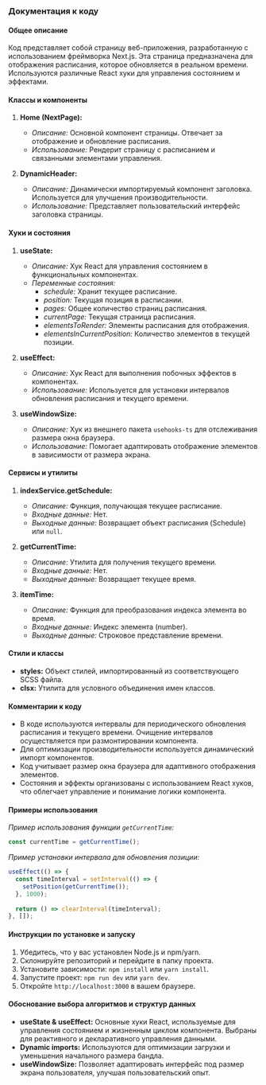 ### Документация к коду

#### Общее описание
Код представляет собой страницу веб-приложения, разработанную с использованием фреймворка Next.js. Эта страница предназначена для отображения расписания, которое обновляется в реальном времени. Используются различные React хуки для управления состоянием и эффектами.

#### Классы и компоненты

1. **Home (NextPage):** 
   - *Описание:* Основной компонент страницы. Отвечает за отображение и обновление расписания.
   - *Использование:* Рендерит страницу с расписанием и связанными элементами управления.

2. **DynamicHeader:**
   - *Описание:* Динамически импортируемый компонент заголовка. Используется для улучшения производительности.
   - *Использование:* Представляет пользовательский интерфейс заголовка страницы.

#### Хуки и состояния

1. **useState:**
   - *Описание:* Хук React для управления состоянием в функциональных компонентах.
   - *Переменные состояния:*
     - *schedule:* Хранит текущее расписание.
     - *position:* Текущая позиция в расписании.
     - *pages:* Общее количество страниц расписания.
     - *currentPage:* Текущая страница расписания.
     - *elementsToRender:* Элементы расписания для отображения.
     - *elementsInCurrentPosition:* Количество элементов в текущей позиции.

2. **useEffect:**
   - *Описание:* Хук React для выполнения побочных эффектов в компонентах.
   - *Использование:* Используется для установки интервалов обновления расписания и текущего времени.

3. **useWindowSize:**
   - *Описание:* Хук из внешнего пакета `usehooks-ts` для отслеживания размера окна браузера.
   - *Использование:* Помогает адаптировать отображение элементов в зависимости от размера экрана.

#### Сервисы и утилиты

1. **indexService.getSchedule:**
   - *Описание:* Функция, получающая текущее расписание.
   - *Входные данные:* Нет.
   - *Выходные данные:* Возвращает объект расписания (Schedule) или `null`.

2. **getCurrentTime:**
   - *Описание:* Утилита для получения текущего времени.
   - *Входные данные:* Нет.
   - *Выходные данные:* Возвращает текущее время.

3. **itemTime:**
   - *Описание:* Функция для преобразования индекса элемента во время.
   - *Входные данные:* Индекс элемента (number).
   - *Выходные данные:* Строковое представление времени.

#### Стили и классы

- **styles:** Объект стилей, импортированный из соответствующего SCSS файла.
- **clsx:** Утилита для условного объединения имен классов.

#### Комментарии к коду

- В коде используются интервалы для периодического обновления расписания и текущего времени. Очищение интервалов осуществляется при размонтировании компонента.
- Для оптимизации производительности используется динамический импорт компонентов.
- Код учитывает размер окна браузера для адаптивного отображения элементов.
- Состояния и эффекты организованы с использованием React хуков, что облегчает управление и понимание логики компонента.

#### Примеры использования

*Пример использования функции `getCurrentTime`:*
```javascript
const currentTime = getCurrentTime();
```

*Пример установки интервала для обновления позиции:*
```javascript
useEffect(() => {
  const timeInterval = setInterval(() => {
    setPosition(getCurrentTime());
  }, 1000);
  
  return () => clearInterval(timeInterval);
}, []);
```

#### Инструкции по установке и запуску

1. Убедитесь, что у вас установлен Node.js и npm/yarn.
2. Склонируйте репозиторий и перейдите в папку проекта.
3. Установите зависимости: `npm install` или `yarn install`.
4. Запустите проект: `npm run dev` или `yarn dev`.
5. Откройте `http://localhost:3000` в вашем браузере.

#### Обоснование выбора алгоритмов и структур данных

- **useState & useEffect:** Основные хуки React, используемые для управления состоянием и жизненным циклом компонента. Выбраны для реактивного и декларативного управления данными.
- **Dynamic imports:** Используются для оптимизации загрузки и уменьшения начального размера бандла.
- **useWindowSize:** Позволяет адаптировать интерфейс под размер экрана пользователя, улучшая пользовательский опыт.
